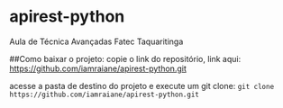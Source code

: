 # apirest-python
Aula de Técnica Avançadas Fatec Taquaritinga


##Como baixar o projeto:
copie o link do repositório, link aqui: https://github.com/iamraiane/apirest-python.git

acesse a pasta de destino do projeto e execute um git clone:
`git clone https://github.com/iamraiane/apirest-python.git`